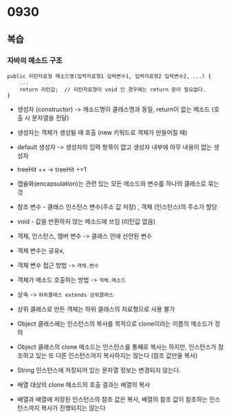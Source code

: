 # 0930
## 복습
### 자바의 메소드 구조
```
public 리턴자료형 메소드명(입력자료형1 입력변수1, 입력자료형2 입력변수2, ...) {
    ...    
    return 리턴값;  // 리턴자료형이 void 인 경우에는 return 문이 필요없다.
}
```

* 생성자 (constructor) -> 메소드명이 클래스명과 동일, return이 없는 메소드 (호출 시 문자열을 전달)
* 생성자는 객체가 생성될 때 호출 (new 키워드로 객체가 만들어질 때)

* default 생성자 -> 생성자의 입력 항목이 없고 생성자 내부에 아무 내용이 없는 생성자
* treeHit ++ -> treeHit +=1
* 캡슐화(encapsulation)는 관련 있는 모든 메소드와 변수를 하나의 클래스로 묶는 것
* 참조 변수 - 클래스 인스턴스 변수(주소 값 저장) , 객체 (인스턴스)의 주소가 할당
* void - 값을 반환하지 않는 메소드에 쓰임 (리턴값 없음)

* 객체, 인스턴스, 멤버 변수 -> 클래스 안에 선언된 변수
* 객체 변수는 공유x, 
* 객체 변수 접근 방법 -> `객체.변수`
* 객체가 메소드 호출하는 방법 -> `객체.메소드`

* 상속 -> `하위클래스 extends 상위클래스`
* 상위 클래스로 만든 객체는 하위 클래스의 자료형으로 사용 불가

* Object 클래스에는 인스턴스의 복사를 목적으로 clone이라는 이름의 메소드가 정의

* Object 클래스의 clone 메소드는 인스턴스를 통째로 복사는 하지만, 인스턴스가 참조하고 있는 또 다른 인스턴스까지 복사하지는 않는다 (참조 값만을 복사)
* String 인스턴스에 저장되어 있는 문자열 정보는 변경되지 않는다. 
* 배열 대상의 clone 메소드의 호출 결과는 배열의 복사
* 배열과 배열에 저장된 인스턴스의 참조 값은 복사, 배열의 참조 값이 참조하는 인스턴스까지 복사가 진행되지는 않는다